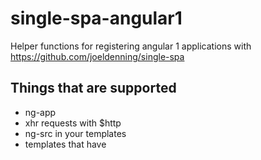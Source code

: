 # single-spa-angular1

Helper functions for registering angular 1 applications with https://github.com/joeldenning/single-spa

## Things that are supported
- ng-app
- xhr requests with $http
- ng-src in your templates
- templates that have <script>, <link>, and <img> tags
